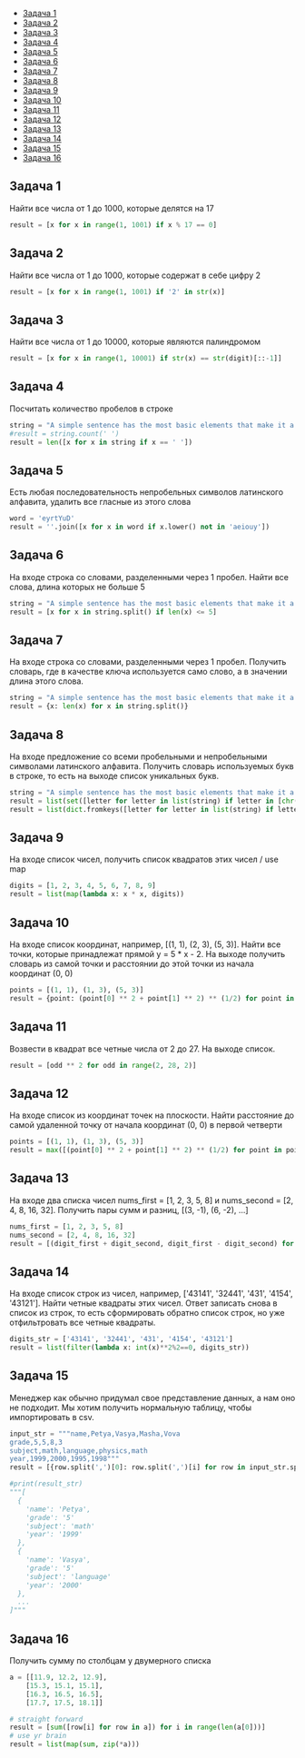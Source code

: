 + [Задача 1](#Задача-1)
+ [Задача 2](#Task-2)
+ [Задача 3](#Task-3)
+ [Задача 4](#Task-4)
+ [Задача 5](#Task-5)
+ [Задача 6](#Task-6)
+ [Задача 7](#Task-7)
+ [Задача 8](#Task-8)
+ [Задача 9](#Task-9)
+ [Задача 10](#Task-10)
+ [Задача 11](#Task-11)
+ [Задача 12](#Task-12)
+ [Задача 13](#Task-13)
+ [Задача 14](#Task-14)
+ [Задача 15](#Task-15)
+ [Задача 16](#Task-16)

## Задача 1

Найти все числа от 1 до 1000, которые делятся на 17
```python
result = [x for x in range(1, 1001) if x % 17 == 0]
```

## Задача 2

Найти все числа от 1 до 1000, которые содержат в себе цифру 2
```python
result = [x for x in range(1, 1001) if '2' in str(x)]
```

## Задача 3

Найти все числа от 1 до 10000, которые являются палиндромом
```python
result = [x for x in range(1, 10001) if str(x) == str(digit)[::-1]]
```

## Задача 4

Посчитать количество пробелов в строке
```python
string = "A simple sentence has the most basic elements that make it a sentence: a subject a verb and a completed thought"
#result = string.count(' ')
result = len([x for x in string if x == ' '])
```

## Задача 5

Есть любая последовательность непробельных символов латинского алфавита, удалить все гласные из этого слова
```python
word = 'eyrtYuD'
result = ''.join([x for x in word if x.lower() not in 'aeiouy'])
```

## Задача 6

 На входе строка со словами, разделенными через 1 пробел. Найти все слова, длина которых не больше 5
```python
string = "A simple sentence has the most basic elements that make it a sentence: a subject a verb and a completed thought"
result = [x for x in string.split() if len(x) <= 5]
```

## Задача 7

На входе строка со словами, разделенными через 1 пробел. Получить словарь, где в качестве ключа используется само слово, а в значении длина этого слова.
```python
string = "A simple sentence has the most basic elements that make it a sentence: a subject a verb and a completed thought"
result = {x: len(x) for x in string.split()}
```

## Задача 8

На входе предложение со всеми пробельными и непробельными символами латинского алфавита. Получить словарь используемых букв в строке, то есть на выходе список уникальных букв.
```python
string = "A simple sentence has the most basic elements that make it a sentence: a subject a verb and a completed thought"
result = list(set([letter for letter in list(string) if letter in [chr(i) for i in range(97, 123)]]))
result = list(dict.fromkeys([letter for letter in list(string) if letter in [chr(i) for i in range(97, 123)]]).keys())
```

## Задача 9

На входе список чисел, получить список квадратов этих чисел / use map
```python
digits = [1, 2, 3, 4, 5, 6, 7, 8, 9]
result = list(map(lambda x: x * x, digits))
```

## Задача 10

На входе список координат, например, [(1, 1), (2, 3), (5, 3)]. Найти все точки, которые принадлежат прямой y = 5 * x - 2. 
На выходе получить словарь из самой точки и расстоянии до этой точки из начала координат (0, 0)
```python
points = [(1, 1), (1, 3), (5, 3)]
result = {point: (point[0] ** 2 + point[1] ** 2) ** (1/2) for point in points if point[1] == 5 * point[0] - 2}
```

## Задача 11

Возвести в квадрат все четные числа от 2 до 27. На выходе список.
```python
result = [odd ** 2 for odd in range(2, 28, 2)]
```

## Задача 12

На входе список из координат точек на плоскости. Найти расстояние до самой удаленной точку от начала координат (0, 0) в первой четверти 
```python
points = [(1, 1), (1, 3), (5, 3)]
result = max([(point[0] ** 2 + point[1] ** 2) ** (1/2) for point in points if point[0] > 0 and point[1] > 0])
```

## Задача 13

На входе два списка чисел nums_first = [1, 2, 3, 5, 8] и nums_second = [2, 4, 8, 16, 32]. Получить пары сумм и разниц, [(3, -1), (6, -2), ...]
```python
nums_first = [1, 2, 3, 5, 8]
nums_second = [2, 4, 8, 16, 32]
result = [(digit_first + digit_second, digit_first - digit_second) for digit_first, digit_second in zip(nums_first, nums_second)]
```

## Задача 14

На входе список строк из чисел, например, ['43141', '32441', '431', '4154', '43121']. Найти четные квадраты этих чисел. Ответ записать снова в список из строк, то есть сформировать обратно список строк, но уже отфильтровать все четные квадраты.
```python
digits_str = ['43141', '32441', '431', '4154', '43121']
result = list(filter(lambda x: int(x)**2%2==0, digits_str))
```

## Задача 15

Менеджер как обычно придумал свое представление данных, а нам оно не подходит. Мы хотим получить нормальную таблицу, чтобы импортировать в csv.

```python
input_str = """name,Petya,Vasya,Masha,Vova
grade,5,5,8,3
subject,math,language,physics,math
year,1999,2000,1995,1998"""
result = [{row.split(',')[0]: row.split(',')[i] for row in input_str.split('\n')} for i in range(1, len(input_str.split('\n')[0].split(',')))]

#print(result_str)
"""[
  {
    'name': 'Petya',
    'grade': '5'
    'subject': 'math'
    'year': '1999'
  },
  {
    'name': 'Vasya',
    'grade': '5'
    'subject': 'language'
    'year': '2000'
  },
  ...
]"""

```

## Задача 16

Получить сумму по столбцам у двумерного списка
```python
a = [[11.9, 12.2, 12.9],
    [15.3, 15.1, 15.1],
    [16.3, 16.5, 16.5],
    [17.7, 17.5, 18.1]]

# straight forward
result = [sum([row[i] for row in a]) for i in range(len(a[0]))]
# use yr brain
result = list(map(sum, zip(*a)))
```
